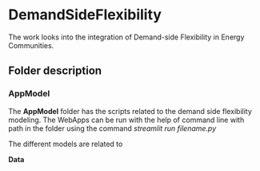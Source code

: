 # DemandSideFlexibility

The work looks into the integration of Demand-side Flexibility in Energy Communities.

## Folder description

### **AppModel**
The **AppModel** folder has the scripts related to the demand side flexibility modeling.
The WebApps can be run with the help of command line with path in the folder using the command
_streamlit run filename.py_

The different models are related to 


**Data**
